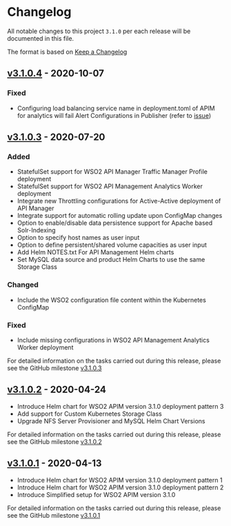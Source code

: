 # Changelog
All notable changes to this project `3.1.0` per each release will be documented in this file.

The format is based on [Keep a Changelog](https://keepachangelog.com/en/1.0.0/)

## [v3.1.0.4] - 2020-10-07

### Fixed

- Configuring load balancing service name in deployment.toml of APIM for analytics will fail Alert Configurations in
 Publisher (refer to [issue](https://github.com/wso2/kubernetes-apim/issues/467))

## [v3.1.0.3] - 2020-07-20

### Added

- StatefulSet support for WSO2 API Manager Traffic Manager Profile deployment
- StatefulSet support for WSO2 API Management Analytics Worker deployment
- Integrate new Throttling configurations for Active-Active deployment of API Manager
- Integrate support for automatic rolling update upon ConfigMap changes
- Option to enable/disable data persistence support for Apache based Solr-Indexing
- Option to specify host names as user input
- Option to define persistent/shared volume capacities as user input
- Add Helm NOTES.txt For API Management Helm charts
- Set MySQL data source and product Helm Charts to use the same Storage Class

### Changed

- Include the WSO2 configuration file content within the Kubernetes ConfigMap

### Fixed

- Include missing configurations in WSO2 API Management Analytics Worker deployment

For detailed information on the tasks carried out during this release, please see the GitHub milestone [v3.1.0.3](https://github.com/wso2/kubernetes-apim/milestone/14)

## [v3.1.0.2] - 2020-04-24

- Introduce Helm chart for WSO2 APIM version 3.1.0 deployment pattern 3
- Add support for Custom Kubernetes Storage Class
- Upgrade NFS Server Provisioner and MySQL Helm Chart Versions

For detailed information on the tasks carried out during this release, please see the GitHub milestone [v3.1.0.2](https://github.com/wso2/kubernetes-apim/milestone/13)

## [v3.1.0.1] - 2020-04-13

- Introduce Helm chart for WSO2 APIM version 3.1.0 deployment pattern 1
- Introduce Helm chart for WSO2 APIM version 3.1.0 deployment pattern 2
- Introduce Simplified setup for WSO2 APIM version 3.1.0

For detailed information on the tasks carried out during this release, please see the GitHub milestone [v3.1.0.1](https://github.com/wso2/kubernetes-apim/milestone/12)

[v3.1.0.4]: https://github.com/wso2/kubernetes-apim/compare/v3.1.0.3...v3.1.0.4
[v3.1.0.3]: https://github.com/wso2/kubernetes-apim/compare/v3.1.0.2...v3.1.0.3
[v3.1.0.2]: https://github.com/wso2/kubernetes-apim/compare/v3.1.0.1...v3.1.0.2
[v3.1.0.1]: https://github.com/wso2/kubernetes-apim/compare/v3.0.0.3...v3.1.0.1
